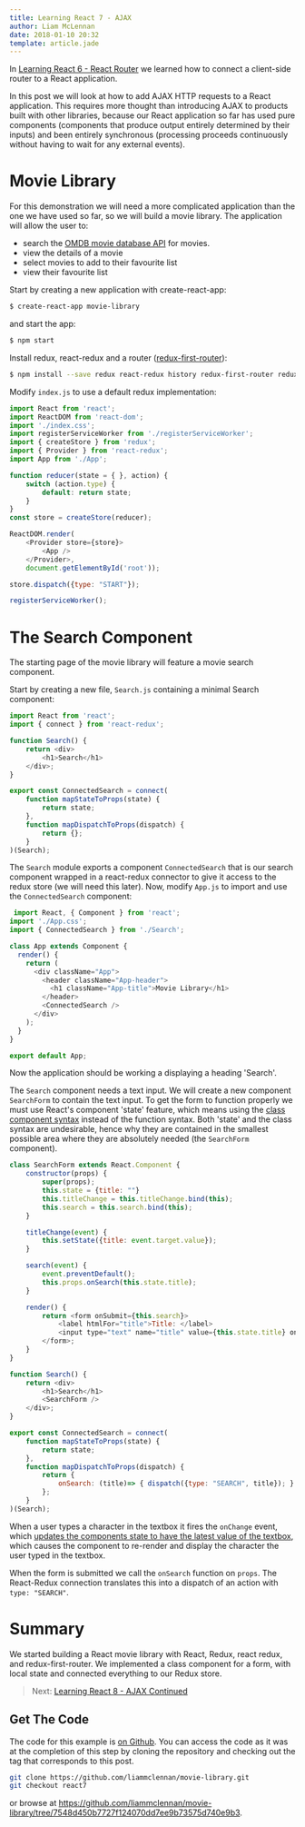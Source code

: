 ```yaml
---
title: Learning React 7 - AJAX
author: Liam McLennan
date: 2018-01-10 20:32
template: article.jade
---
```


In [Learning React 6 - React Router](/articles/2018-01-08-react-6-react-router/) we learned how to connect a client-side router to a React application. 

In this post we will look at how to add AJAX HTTP requests to a React application. This requires more thought than introducing AJAX to products built with other libraries, because our React application so far has used pure components (components that produce output entirely determined by their inputs) and been entirely synchronous (processing proceeds continuously without having to wait for any external events).

Movie Library
=====

For this demonstration we will need a more complicated application than the one we have used so far, so we will build a movie library. The application will allow the user to:

* search the [OMDB movie database API](http://www.omdbapi.com) for movies.
* view the details of a movie 
* select movies to add to their favourite list
* view their favourite list

Start by creating a new application with create-react-app:

```bash
$ create-react-app movie-library
```

and start the app:

```bash
$ npm start
```

Install redux, react-redux and a router ([redux-first-router](https://github.com/faceyspacey/redux-first-router)):

```bash
$ npm install --save redux react-redux history redux-first-router redux-first-router-link
```

Modify `index.js` to use a default redux implementation:

```javascript
import React from 'react';
import ReactDOM from 'react-dom';
import './index.css';
import registerServiceWorker from './registerServiceWorker';
import { createStore } from 'redux';
import { Provider } from 'react-redux';
import App from './App';

function reducer(state = { }, action) {
    switch (action.type) {
        default: return state;
    }
}
const store = createStore(reducer);

ReactDOM.render(
    <Provider store={store}>
        <App />
    </Provider>, 
    document.getElementById('root'));

store.dispatch({type: "START"});

registerServiceWorker();
```

The Search Component
====================

The starting page of the movie library will feature a movie search component. 

Start by creating a new file, `Search.js` containing a minimal Search component:

```javascript
import React from 'react';
import { connect } from 'react-redux';

function Search() {
    return <div>
        <h1>Search</h1>
    </div>;
}

export const ConnectedSearch = connect(
    function mapStateToProps(state) {
        return state;
    }, 
    function mapDispatchToProps(dispatch) {
        return {};
    }
)(Search);
```

The `Search` module exports a component `ConnectedSearch` that is our search component wrapped in a react-redux connector to give it access to the redux store (we will need this later). Now, modify `App.js` to import and use the `ConnectedSearch` component:

```javascript
 import React, { Component } from 'react';
import './App.css';
import { ConnectedSearch } from './Search';

class App extends Component {
  render() {
    return (
      <div className="App">
        <header className="App-header">
          <h1 className="App-title">Movie Library</h1>
        </header>
        <ConnectedSearch />
      </div>
    );
  }
}

export default App;
```

Now the application should be working a displaying a heading 'Search'.

The `Search` component needs a text input. We will create a new component `SearchForm` to contain the text input. To get the form to function properly we must use React's component 'state' feature, which means using the [class component syntax](https://reactjs.org/docs/state-and-lifecycle.html) instead of the function syntax. Both 'state' and the class syntax are undesirable, hence why they are contained in the smallest possible area where they are absolutely needed (the `SearchForm` component).

```javascript
class SearchForm extends React.Component {
    constructor(props) {
        super(props);
        this.state = {title: ""}
        this.titleChange = this.titleChange.bind(this);
        this.search = this.search.bind(this);
    }

    titleChange(event) {
        this.setState({title: event.target.value});
    }

    search(event) {
        event.preventDefault();
        this.props.onSearch(this.state.title);
    }

    render() {
        return <form onSubmit={this.search}>
            <label htmlFor="title">Title: </label>
            <input type="text" name="title" value={this.state.title} onChange={this.titleChange}/>
        </form>;
    }
}

function Search() {
    return <div>
        <h1>Search</h1>
        <SearchForm />
    </div>;
}

export const ConnectedSearch = connect(
    function mapStateToProps(state) {
        return state;
    }, 
    function mapDispatchToProps(dispatch) {
        return {
            onSearch: (title)=> { dispatch({type: "SEARCH", title}); }
        };
    }
)(Search);
```

When a user types a character in the textbox it fires the `onChange` event, which [updates the components state to have the latest value of the textbox](https://reactjs.org/docs/forms.html), which causes the component to re-render and display the character the user typed in the textbox. 

When the form is submitted we call the `onSearch` function on `props`. The React-Redux connection translates this into a dispatch of an action with `type: "SEARCH"`.

Summary
=======

We started building a React movie library with React, Redux, react redux, and redux-first-router. We implemented a class component for a form, with local state and connected everything to our Redux store. 

> Next: [Learning React 8 - AJAX Continued](/articles/2018-01-10-react-8-ajax-continued/)

Get The Code
------------

The code for this example is [on Github](https://github.com/liammclennan/movie-library). You can access the code as it was at the completion of this step by cloning the repository and checking out the tag that corresponds to this post. 

```bash
git clone https://github.com/liammclennan/movie-library.git
git checkout react7 
```

or browse at https://github.com/liammclennan/movie-library/tree/7548d450b7727f124070dd7ee9b73575d740e9b3.